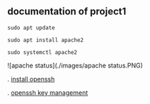 ## documentation of project1

`sudo apt update`


`sudo apt install apache2`


`sudo systemctl apache2`

![apache status](./images/apache status.PNG)


. [install openssh](https://www.techrepublic.com/article/how-to-install-the-openssh-server-on-windows-with-powershell/)

. [openssh key management](https://learn.microsoft.com/en-us/windows-server/administration/openssh/openssh_keymanagement)